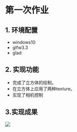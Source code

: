 # 第一次作业

## 1. 环境配置

* windows10
* glfw3.3
* glad

## 2. 实现功能

* 完成了立方体的绘制。
* 在立方体上应用了两种texture。
* 实现了相机控制

## 3.实现成果

![](results/result.gif)